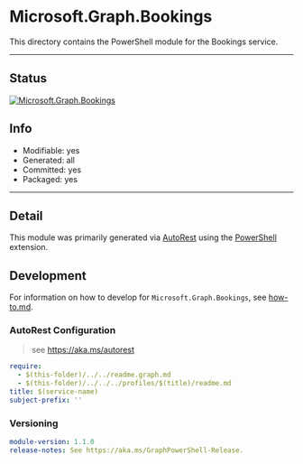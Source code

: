 <!-- region Generated -->
# Microsoft.Graph.Bookings
This directory contains the PowerShell module for the Bookings service.

---
## Status
[![Microsoft.Graph.Bookings](https://img.shields.io/powershellgallery/v/Microsoft.Graph.Bookings.svg?style=flat-square&label=Microsoft.Graph.Bookings "Microsoft.Graph.Bookings")](https://www.powershellgallery.com/packages/Microsoft.Graph.Bookings/)

## Info
- Modifiable: yes
- Generated: all
- Committed: yes
- Packaged: yes

---
## Detail
This module was primarily generated via [AutoRest](https://github.com/Azure/autorest) using the [PowerShell](https://github.com/Azure/autorest.powershell) extension.

## Development
For information on how to develop for `Microsoft.Graph.Bookings`, see [how-to.md](how-to.md).
<!-- endregion -->

### AutoRest Configuration

> see https://aka.ms/autorest

``` yaml
require:
  - $(this-folder)/../../readme.graph.md
  - $(this-folder)/../../../profiles/$(title)/readme.md
title: $(service-name)
subject-prefix: ''

```
### Versioning

``` yaml
module-version: 1.1.0
release-notes: See https://aka.ms/GraphPowerShell-Release.
```

